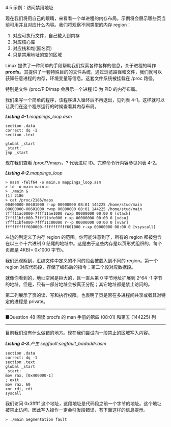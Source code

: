 4.5 示例：访问禁用地址

现在我们将用自己的眼睛，来看看一个单进程的内存布局。示例将会展示哪些页当前可用并且对应什么内容。我们将观察不同类型的内存 region：

1. 对应可执行文件，自己载入到内存
2. 对应核心库
3. 对应栈和堆\(匿名页\)
4. 只是禁用地址的空的区域

Linux 提供了一种简单的手段帮助我们探索各种各样的信息，关于进程的叫作 **procfs**。其提供了一套特殊目的的文件系统，通过浏览路径和文件，我们就可以获知任意进程的内存，环境变量等信息。这套文件系统被挂载在 /proc 路径。

特别是文件 /proc/PID/map 会展示一个进程 ID 为 PID 的内存布局。

我们来写一个简单的程序，该程序进入循环后不再退出，见列表 4-1。这样就可以让我们在这个程序运行的时候查看其内存布局。

_**Listing 4-1**.mappings\_loop.asm_

```
section .data
correct: dq -1
section .text

global _start
_start:
jmp _start
```

现在我们查看 /proc/?/maps，? 代表进程 ID。完整命令行内容参见列表 4-2。

_**Listing 4-2**.mappings\_loop_

```
> nasm -felf64 -o main.o mappings_loop.asm
> ld -o main main.o
> ./main &
[1] 2186
> cat /proc/2186/maps
00400000-00401000 r-xp 00000000 08:01 144225 /home/stud/main
00600000-00601000 rwxp 00000000 08:01 144225 /home/stud/main
7fff11ac0000-7fff11ae1000 rwxp 00000000 00:00 0 [stack]
7fff11bfc000-7fff11bfe000 r-xp 00000000 00:00 0 [vdso]
7fff11bfe000-7fff11c00000 r--p 00000000 00:00 0 [vvar]
ffffffffff600000-ffffffffff601000 r-xp 00000000 00:00 0 [vsyscall]
```

左边的列定义了内存 region 的范围。你可能注意到了，所有的 region 都被包含在以三个十六进制 0 结尾的地址中。这是由于这些内存是以页形式组织的，每个页都是 4KB\(= 0x1000 字节\)。

我们还观察到，汇编文件中定义的不同的段会被载入到不同的 region。第一个 region 对应代码段，存储了编码后的指令；第二个段对应数据段。

就像你看到的，地址空间是巨大的，且一直从第 0 字节地址扩展到 2^64 -1 字节的地址。但是，只有一部分地址会被真正分配；其它地址都是禁止访问的。

第二列展示了页的读、写和执行权限。也表明了页是否在多进程间共享或者其对特定的进程是 private。

---

■Question 48 阅读 procfs 的 man 手册的第四 \(08:01\) 和第五 \(144225\) 列

---

目前我们没有什么做错的地方。现在我们尝试向一段禁止的区域写入内容。

_**Listing 4-3**.产生 segfault:segfault\_badaddr.asm_

```
section .data
correct: dq -1
section .text
global _start
_start:
mov rax, [0x400000-1]
; exit
mov rax, 60
xor rdi, rdi
syscall
```

我们访问 0x3fffff 这个地址，这段地址是代码段之前一个字节的地址。这个地址被禁止访问，因此写入操作一定会引发段错误，有下面这样的信息提示。

```
> ./main Segmentation fault
```




